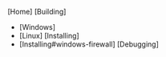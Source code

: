 [Home]
[Building]
  * [Windows]
  * [Linux]
[Installing]
  * [Installing#windows-firewall]
[Debugging]
